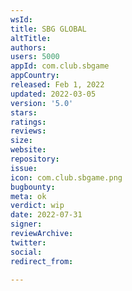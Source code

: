 ```yaml
---
wsId: 
title: SBG GLOBAL
altTitle: 
authors: 
users: 5000
appId: com.club.sbgame
appCountry: 
released: Feb 1, 2022
updated: 2022-03-05
version: '5.0'
stars: 
ratings: 
reviews: 
size: 
website: 
repository: 
issue: 
icon: com.club.sbgame.png
bugbounty: 
meta: ok
verdict: wip
date: 2022-07-31
signer: 
reviewArchive: 
twitter: 
social: 
redirect_from: 

---
```


